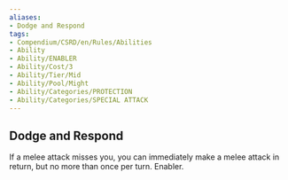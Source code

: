```yaml
---
aliases:
- Dodge and Respond
tags:
- Compendium/CSRD/en/Rules/Abilities
- Ability
- Ability/ENABLER
- Ability/Cost/3
- Ability/Tier/Mid
- Ability/Pool/Might
- Ability/Categories/PROTECTION
- Ability/Categories/SPECIAL ATTACK
---
```


  
## Dodge and Respond  
If a melee attack misses you, you can immediately make a melee attack in return, but no more than once per turn. Enabler. 